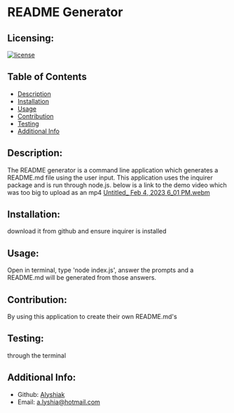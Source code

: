 # README Generator
  ## Licensing:
  [![license](https://img.shields.io/badge/license-MIT-blue)](https://shields.io)

  ## Table of Contents 
  - [Description](#description)
  - [Installation](#installation)
  - [Usage](#usage)
  - [Contribution](#contribution)
  - [Testing](#testing)
  - [Additional Info](#additional-info)

  ## Description:
  The README generator is a command line application which generates a README.md file using the user input. This application uses the inquirer package and is run through node.js.
below is a link to the demo video which was too big to upload as an mp4 
[Untitled_ Feb 4, 2023 6_01 PM.webm](https://user-images.githubusercontent.com/111984179/216757144-8d614391-bb70-46c0-8965-adef0295735d.webm)


  ## Installation:
  download it from github and ensure inquirer is installed

  ## Usage:
  Open in terminal, type 'node index.js', answer the prompts and a README.md will be generated from those answers.
  
  ## Contribution:
  By using this application to create their own README.md's

  ## Testing:
  through the terminal
  
  ## Additional Info:
  - Github: [Alyshiak](https://github.com/Alyshiak)
  - Email: a.lyshia@hotmail.com
